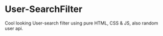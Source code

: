 # User-SearchFilter
Cool looking User-search filter using pure HTML, CSS &amp; JS, also random user api.
